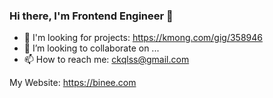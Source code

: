 ### Hi there, I'm Frontend Engineer 👋

- 🔭 I'm looking for projects: https://kmong.com/gig/358946
- 👯 I’m looking to collaborate on ...
- 📫 How to reach me: ckqlss@gmail.com

My Website: https://binee.com
